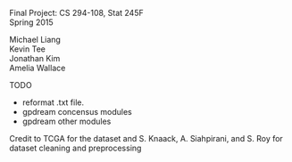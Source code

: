 Final Project: CS 294-108, Stat 245F  
Spring 2015 

Michael Liang  
Kevin Tee  
Jonathan Kim  
Amelia Wallace

TODO
- reformat .txt file.
- gpdream concensus modules
- gpdream other modules


Credit to TCGA for the dataset and S. Knaack, A. Siahpirani, and S. Roy for dataset cleaning and preprocessing

